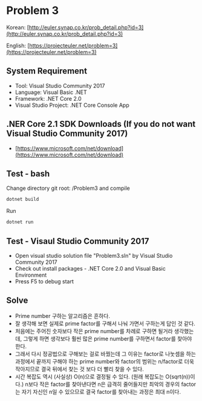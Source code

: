 # Problem 3

Korean: [http://euler.synap.co.kr/prob_detail.php?id=3](http://euler.synap.co.kr/prob_detail.php?id=3)

English: [https://projecteuler.net/problem=3](https://projecteuler.net/problem=3)

## System Requirement

- Tool: Visual Studio Community 2017
- Language: Visual Basic .NET
- Framework: .NET Core 2.0
- Visual Studio Project: .NET Core Console App

## .NER Core 2.1 SDK Downloads (If you do not want Visual Studio Community 2017)

- [https://www.microsoft.com/net/download](https://www.microsoft.com/net/download)

## Test - bash

Change directory git root: /Problem3
and compile

```bash
dotnet build
```

Run

```bash
dotnet run
```

## Test - Visaul Studio Community 2017

- Open visual studio solution file "Problem3.sln" by Visual Studio Community 2017
- Check out install packages - .NET Core 2.0 and Visual Basic Environment
- Press F5 to debug start

## Solve

- Prime number 구하는 알고리즘은 흔하다.
- 잘 생각해 보면 실제로 prime factor를 구해서 나눠 가면서 구하는게 답인 것 같다.
- 처음에는 주어진 숫자보다 작은 prime number를 차례로 구하면 될거라 생각했는데, 그렇게 하면 생각보다 훨씬 많은 prime number를 구하면서 factor를 찾아야 한다.
- 그래서 다시 정공법으로 구해보는 걸로 바꿨는데 그 이유는 factor로 나눗셈을 하는 과정에서 끝까지 구해야 하는 prime number와 factor의 범위는 n/factor로 더욱 작아지므로 결국 뒤에서 찾는 것 보다 더 빨리 찾을 수 있다.
- 시간 복잡도 역시 (사실상) O(n)으로 결정될 수 있다. (원래 복잡도는 O(sqrt(n))이다.) n보다 작은 factor를 찾아낸다면 n은 급격히 줄어들지만 최악의 경우의 factor는 자기 자신인 n일 수 있으므로 결국 factor를 찾아내는 과정은 최대 n이다.